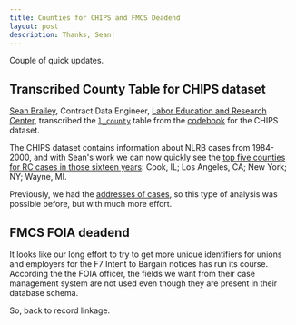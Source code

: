 ```yaml
---
title: Counties for CHIPS and FMCS Deadend
layout: post
description: Thanks, Sean!
---
```


Couple of quick updates.

## Transcribed County Table for CHIPS dataset

[Sean Brailey](https://www.linkedin.com/in/sean-brailey-a4ab49284), Contract Data Engineer, [Labor Education and Research Center](https://lerc.uoregon.edu/), transcribed the [`l_county`](https://labordata.bunkum.us/chips-11c5680/l_county) table from the [codebook](https://s3.amazonaws.com/NARAprodstorage/opastorage/live/1/8902/890201/content/arcmedia/electronic-records/rg-025/chips/113.1CL.pdf) for the CHIPS dataset.

The CHIPS dataset contains information about NLRB cases from
1984-2000, and with Sean's work we can now quickly see the [top five
counties for RC cases in those sixteen years](https://labordata.bunkum.us/chips-11c5680?sql=select%0D%0A++county_name+as+county%2C%0D%0A++alpha_state_code+as+state%2C%0D%0A++count%28*%29+as+rc_cases%0D%0Afrom%0D%0A++r_master%0D%0A++inner+join+l_county+on+county+%3D+county_number%0D%0A++and+state+%3D+numeric_state_code%0D%0A++and+ctype+%3D+%27RC%27%0D%0Agroup+by%0D%0A++county_number%2C%0D%0A++numeric_state_code%0D%0Aorder+by%0D%0A++count%28*%29+desc): Cook, IL; Los Angeles, CA; New York; NY; Wayne, MI.

Previously, we had the [addresses of cases](https://labordata.bunkum.us/chips-11c5680/r_address), so this type of analysis was
possible before, but with much more effort.

## FMCS FOIA deadend

It looks like our long effort to try to get more unique identifiers for unions and
employers for the F7 Intent to Bargain notices has run its course. According the the
FOIA officer, the fields we want from their case management system are not used
even though they are present in their database schema.

So, back to record linkage. 
